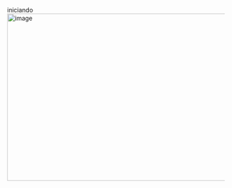 iniciando
<img width="815" height="387" alt="image" src="https://github.com/user-attachments/assets/b6f2d049-a184-499d-bbc2-fb8e463281ce" />
